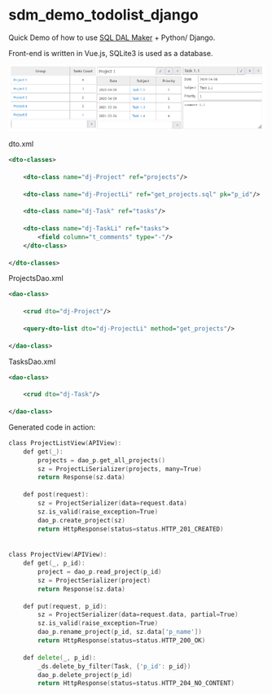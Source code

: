 # sdm_demo_todolist_django
Quick Demo of how to use [SQL DAL Maker](https://github.com/panedrone/sqldalmaker) + Python/ Django.

Front-end is written in Vue.js, SQLite3 is used as a database.

![demo-go.png](demo-go.png)

dto.xml
```xml
<dto-classes>

    <dto-class name="dj-Project" ref="projects"/>

    <dto-class name="dj-ProjectLi" ref="get_projects.sql" pk="p_id"/>

    <dto-class name="dj-Task" ref="tasks"/>

    <dto-class name="dj-TaskLi" ref="tasks">
        <field column="t_comments" type="-"/>
    </dto-class>

</dto-classes>
```
ProjectsDao.xml
```xml
<dao-class>
    
    <crud dto="dj-Project"/>

    <query-dto-list dto="dj-ProjectLi" method="get_projects"/>

</dao-class>
```
TasksDao.xml
```xml
<dao-class>
    
    <crud dto="dj-Task"/>

</dao-class>
```
Generated code in action:
```go
class ProjectListView(APIView):
    def get(_):
        projects = dao_p.get_all_projects()
        sz = ProjectLiSerializer(projects, many=True)
        return Response(sz.data)
    
    def post(request):
        sz = ProjectSerializer(data=request.data)
        sz.is_valid(raise_exception=True)
        dao_p.create_project(sz)
        return HttpResponse(status=status.HTTP_201_CREATED)


class ProjectView(APIView):
    def get(_, p_id):
        project = dao_p.read_project(p_id)
        sz = ProjectSerializer(project)
        return Response(sz.data)
    
    def put(request, p_id):
        sz = ProjectSerializer(data=request.data, partial=True)
        sz.is_valid(raise_exception=True)
        dao_p.rename_project(p_id, sz.data['p_name'])
        return HttpResponse(status=status.HTTP_200_OK)
    
    def delete(_, p_id):
        _ds.delete_by_filter(Task, {'p_id': p_id})
        dao_p.delete_project(p_id)
        return HttpResponse(status=status.HTTP_204_NO_CONTENT)
```